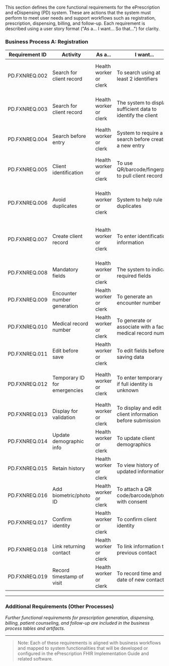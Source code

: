 
This section defines the core functional requirements for the ePrescription and eDispensing (PD) system. These are actions that the system must perform to meet user needs and support workflows such as registration, prescription, dispensing, billing, and follow-up. Each requirement is described using a user story format ("As a... I want... So that...") for clarity.

### Business Process A: Registration

| **Requirement ID** | **Activity**                    | **As a...**             | **I want...**                                                                 | **So that...**                                                       |
|--------------------|----------------------------------|--------------------------|--------------------------------------------------------------------------------|----------------------------------------------------------------------|
| PD.FXNREQ.002       | Search for client record        | Health worker or clerk   | To search using at least 2 identifiers                                         | I can check whether this is a new or existing client                |
| PD.FXNREQ.003       | Search for client record        | Health worker or clerk   | The system to display sufficient data to identify the client                   | I can confirm that it is the correct client                         |
| PD.FXNREQ.004       | Search before entry             | Health worker or clerk   | System to require a search before creating a new entry                         | I can avoid duplication and confirm the client                      |
| PD.FXNREQ.005       | Client identification           | Health worker or clerk   | To use QR/barcode/fingerprint to pull client record                            | I can confirm identity and update record                            |
| PD.FXNREQ.006       | Avoid duplicates                | Health worker or clerk   | System to help rule out duplicates                                              | I can avoid creating duplicate client records                       |
| PD.FXNREQ.007       | Create client record            | Health worker or clerk   | To enter identification information                                            | I can register new clients or update existing ones                  |
| PD.FXNREQ.008       | Mandatory fields                | Health worker or clerk   | The system to indicate required fields                                          | I can ensure valid and complete registrations                       |
| PD.FXNREQ.009       | Encounter number generation     | Health worker or clerk   | To generate an encounter number                                                | I can track patient visits                                          |
| PD.FXNREQ.010       | Medical record number           | Health worker or clerk   | To generate or associate with a facility medical record number                 | I can check and confirm medical records                             |
| PD.FXNREQ.011       | Edit before save                | Health worker or clerk   | To edit fields before saving data                                              | I can ensure accuracy before submission                             |
| PD.FXNREQ.012       | Temporary ID for emergencies    | Health worker or clerk   | To enter temporary ID if full identity is unknown                              | I can proceed with emergency registration                           |
| PD.FXNREQ.013       | Display for validation          | Health worker or clerk   | To display and edit client information before submission                       | I can validate and correct data                                     |
| PD.FXNREQ.014       | Update demographic info         | Health worker or clerk   | To update client demographics                                                  | I can record current and accurate client data                       |
| PD.FXNREQ.015       | Retain history                  | Health worker or clerk   | To view history of updated information                                         | I can review previous data changes                                 |
| PD.FXNREQ.016       | Add biometric/photo ID          | Health worker or clerk   | To attach a QR code/barcode/photo with consent                                 | I have more ways of verifying identity                              |
| PD.FXNREQ.017       | Confirm identity                | Health worker or clerk   | To confirm client identity                                                     | I can ensure services go to the right person                        |
| PD.FXNREQ.018       | Link returning contact          | Health worker or clerk   | To link information to previous contact                                        | I can maintain continuity of care                                  |
| PD.FXNREQ.019       | Record timestamp of visit       | Health worker or clerk   | To record time and date of new contact                                         | I can track when the client was seen                                |

---

### Additional Requirements (Other Processes)

*Further functional requirements for prescription generation, dispensing, billing, patient counseling, and follow-up are included in the business process tables and artifacts.*

---

> Note: Each of these requirements is aligned with business workflows and mapped to system functionalities that will be developed or configured in the ePrescription FHIR Implementation Guide and related software.

